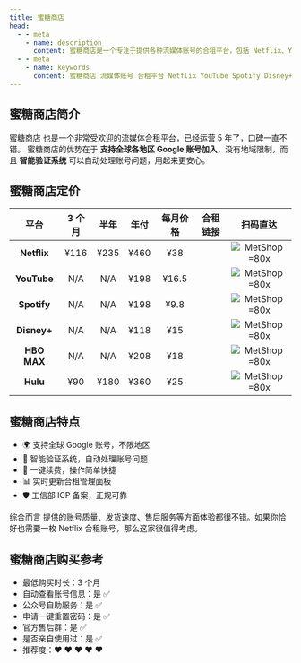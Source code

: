 ```yaml
---
title: 蜜糖商店
head:
  - - meta
    - name: description
      content: 蜜糖商店是一个专注于提供各种流媒体账号的合租平台，包括 Netflix、YouTube、Spotify、Disney+ 等。
  - - meta
    - name: keywords
      content: 蜜糖商店 流媒体账号 合租平台 Netflix YouTube Spotify Disney+
---
```


## 蜜糖商店简介

蜜糖商店 也是一个非常受欢迎的流媒体合租平台，已经运营 5 年了，口碑一直不错。 蜜糖商店的优势在于 **支持全球各地区 Google 账号加入**，没有地域限制，而且 **智能验证系统** 可以自动处理账号问题，用起来更安心。

## 蜜糖商店定价 <Badge text="优惠码: theomt" />

|    平台     | 3 个月 | 半年 | 年付 | 每月价格 |                        合租链接                        |                        扫码直达                        |
| :---------: | :----: | :--: | :--: | :------: | :----------------------------------------------------: | :----------------------------------------------------: |
| **Netflix** |  ¥116  | ¥235 | ¥460 |   ¥38    | [<Badge text="立即购买" />](https://itheo.top/metshop) | ![MetShop =80x](https://i.theojs.cn/docs/MetShop.webp) |
| **YouTube** |  N/A   | N/A  | ¥198 |  ¥16.5   | [<Badge text="立即购买" />](https://itheo.top/metshop) | ![MetShop =80x](https://i.theojs.cn/docs/MetShop.webp) |
| **Spotify** |  N/A   | N/A  | ¥198 |   ¥9.8   | [<Badge text="立即购买" />](https://itheo.top/metshop) | ![MetShop =80x](https://i.theojs.cn/docs/MetShop.webp) |
| **Disney+** |  N/A   | N/A  | ¥118 |   ¥15    | [<Badge text="立即购买" />](https://itheo.top/metshop) | ![MetShop =80x](https://i.theojs.cn/docs/MetShop.webp) |
| **HBO MAX** |  N/A   | N/A  | ¥208 |   ¥18    | [<Badge text="立即购买" />](https://itheo.top/metshop) | ![MetShop =80x](https://i.theojs.cn/docs/MetShop.webp) |
|  **Hulu**   |  ¥90   | ¥180 | ¥360 |   ¥25    | [<Badge text="立即购买" />](https://itheo.top/metshop) | ![MetShop =80x](https://i.theojs.cn/docs/MetShop.webp) |

## 蜜糖商店特点

- 🌍 支持全球 Google 账号，不限地区
- 🤖 智能验证系统，自动处理账号问题
- 🔄 一键续费，操作简单快捷
- 📊 实时更新合租管理面板
- 🛡️ 工信部 ICP 备案，正规可靠

综合而言 <Pill name="蜜糖商店" link="https://itheo.top/metshop" image="https://metshop.cn/img/simpLogo.1b5c58e1.png"  /> 提供的账号质量、发货速度、售后服务等方面体验都很不错。如果你恰好也需要一枚 Netflix 合租账号，那么这家很值得考虑。

## 蜜糖商店购买参考

- 最低购买时长：3 个月
- 自动查看账号信息：是 ✅
- 公众号自助服务：是 ✅
- 申请一键重置密码：是 ✅
- 官方售后群：是 ✅
- 是否亲自使用过：是 ✅
- 推荐度：❤ ❤ ❤ ❤ ❤
